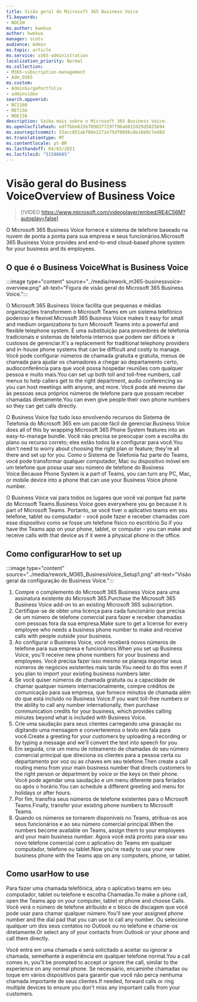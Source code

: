 ```yaml
---
title: Visão geral do Microsoft 365 Business Voice
f1.keywords:
- NOCSH
ms.author: kwekua
author: kwekua
manager: scotv
audience: Admin
ms.topic: article
ms.service: o365-administration
localization_priority: Normal
ms.collection:
- M365-subscription-management
- Adm_O365
ms.custom:
- AdminSurgePortfolio
- adminvideo
search.appverid:
- BCS160
- MET150
- MOE150
description: Saiba mais sobre o Microsoft 365 Business Voice.
ms.openlocfilehash: edffbbe615b7098377297f96a6015929d5825694
ms.sourcegitcommit: 53acc851abf68e2272e75df0856c0e16b0c7e48d
ms.translationtype: MT
ms.contentlocale: pt-BR
ms.lasthandoff: 04/02/2021
ms.locfileid: "51580685"
---
```

# <a name="overview-of-business-voice"></a><span data-ttu-id="7e061-103">Visão geral do Business Voice</span><span class="sxs-lookup"><span data-stu-id="7e061-103">Overview of Business Voice</span></span>

> [!VIDEO https://www.microsoft.com/videoplayer/embed/RE4C56M?autoplay=false]

<span data-ttu-id="7e061-104">O Microsoft 365 Business Voice fornece e sistema de telefone baseado na nuvem de ponta a ponta para sua empresa e seus funcionários.</span><span class="sxs-lookup"><span data-stu-id="7e061-104">Microsoft 365 Business Voice provides and end-to-end cloud-based phone system for your business and its employees.</span></span>

## <a name="what-is-business-voice"></a><span data-ttu-id="7e061-105">O que é o Business Voice</span><span class="sxs-lookup"><span data-stu-id="7e061-105">What is Business Voice</span></span>

:::image type="content" source="../media/rework_m365-businessvoice-overview.png" alt-text="Figura de visão geral do Microsoft 365 Business Voice.":::

<span data-ttu-id="7e061-107">O Microsoft 365 Business Voice facilita que pequenas e médias organizações transformem o Microsoft Teams em um sistema telefônico poderoso e flexível.</span><span class="sxs-lookup"><span data-stu-id="7e061-107">Microsoft 365 Business Voice makes it easy for small and medium organizations to turn Microsoft Teams into a powerful and flexible telephone system.</span></span> <span data-ttu-id="7e061-108">É uma substituição para provedores de telefonia tradicionais e sistemas de telefonia internos que podem ser difíceis e custosos de gerenciar.</span><span class="sxs-lookup"><span data-stu-id="7e061-108">It's a replacement for traditional telephony providers and in-house phone systems that can be difficult and costly to manage.</span></span> <span data-ttu-id="7e061-109">Você pode configurar números de chamada gratuita e gratuita, menus de chamada para ajudar os chamadores a chegar ao departamento certo, audioconferência para que você possa hospedar reuniões com qualquer pessoa e muito mais.</span><span class="sxs-lookup"><span data-stu-id="7e061-109">You can set up both toll and toll-free numbers, call menus to help callers get to the right department, audio conferencing so you can host meetings with anyone, and more.</span></span> <span data-ttu-id="7e061-110">Você pode até mesmo dar às pessoas seus próprios números de telefone para que possam receber chamadas diretamente.</span><span class="sxs-lookup"><span data-stu-id="7e061-110">You can even give people their own phone numbers so they can get calls directly.</span></span>

<span data-ttu-id="7e061-111">O Business Voice faz tudo isso envolvendo recursos do Sistema de Telefonia do Microsoft 365 em um pacote fácil de gerenciar.</span><span class="sxs-lookup"><span data-stu-id="7e061-111">Business Voice does all of this by wrapping Microsoft 365 Phone System features into an easy-to-manage bundle.</span></span> <span data-ttu-id="7e061-112">Você não precisa se preocupar com a escolha do plano ou recurso correto; eles estão todos lá e configurar para você.</span><span class="sxs-lookup"><span data-stu-id="7e061-112">You don't need to worry about choosing the right plan or feature; they're all there and set up for you.</span></span> <span data-ttu-id="7e061-113">Como o Sistema de Telefonia faz parte do Teams, você pode transformar qualquer computador, Mac ou dispositivo móvel em um telefone que possa usar seu número de telefone do Business Voice.</span><span class="sxs-lookup"><span data-stu-id="7e061-113">Because Phone System is a part of Teams, you can turn any PC, Mac, or mobile device into a phone that can use your Business Voice phone number.</span></span>

<span data-ttu-id="7e061-114">O Business Voice vai para todos os lugares que você vai porque faz parte do Microsoft Teams.</span><span class="sxs-lookup"><span data-stu-id="7e061-114">Business Voice goes everywhere you go because it is part of Microsoft Teams.</span></span> <span data-ttu-id="7e061-115">Portanto, se você tiver o aplicativo teams em seu telefone, tablet ou computador - você pode fazer e receber chamadas com esse dispositivo como se fosse um telefone físico no escritório.</span><span class="sxs-lookup"><span data-stu-id="7e061-115">So if you have the Teams app on your phone, tablet, or computer - you can make and receive calls with that device as if it were a physical phone in the office.</span></span>

## <a name="how-to-set-up"></a><span data-ttu-id="7e061-116">Como configurar</span><span class="sxs-lookup"><span data-stu-id="7e061-116">How to set up</span></span>

:::image type="content" source="../media/rework_M365_BusinessVoice_Setup1.png" alt-text="Visão geral da configuração do Business Voice.":::

1. <span data-ttu-id="7e061-118">Compre o complemento do Microsoft 365 Business Voice para uma assinatura existente do Microsoft 365.</span><span class="sxs-lookup"><span data-stu-id="7e061-118">Purchase the Microsoft 365 Business Voice add-on to an existing Microsoft 365 subscription.</span></span>
1. <span data-ttu-id="7e061-119">Certifique-se de obter uma licença para cada funcionário que precisa de um número de telefone comercial para fazer e receber chamadas com pessoas fora da sua empresa.</span><span class="sxs-lookup"><span data-stu-id="7e061-119">Make sure to get a license for every employee who needs a business phone number to make and receive calls with people outside your business.</span></span>
1. <span data-ttu-id="7e061-120">Ao configurar o Business Voice, você receberá novos números de telefone para sua empresa e funcionários.</span><span class="sxs-lookup"><span data-stu-id="7e061-120">When you set up Business Voice, you'll receive new phone numbers for your business and employees.</span></span> <span data-ttu-id="7e061-121">Você precisa fazer isso mesmo se planeja importar seus números de negócios existentes mais tarde.</span><span class="sxs-lookup"><span data-stu-id="7e061-121">You need to do this even if you plan to import your existing business numbers later.</span></span>
1. <span data-ttu-id="7e061-122">Se você quiser números de chamada gratuita ou a capacidade de chamar qualquer número internacionalmente, compre créditos de comunicação para sua empresa, que fornece minutos de chamada além do que está incluído no Business Voice.</span><span class="sxs-lookup"><span data-stu-id="7e061-122">If you want toll-free numbers or the ability to call any number internationally, then purchase communication credits for your business, which provides calling minutes beyond what is included with Business Voice.</span></span>
1. <span data-ttu-id="7e061-123">Crie uma saudação para seus clientes carregando uma gravação ou digitando uma mensagem e converteremos o texto em fala para você.</span><span class="sxs-lookup"><span data-stu-id="7e061-123">Create a greeting for your customers by uploading a recording or by typing a message and we'll convert the text into speech for you.</span></span>
1. <span data-ttu-id="7e061-124">Em seguida, crie um menu de roteamento de chamadas do seu número comercial principal que direciona os clientes para a pessoa certa ou departamento por voz ou as chaves em seu telefone.</span><span class="sxs-lookup"><span data-stu-id="7e061-124">Then create a call routing menu from your main business number that directs customers to the right person or department by voice or the keys on their phone.</span></span> <span data-ttu-id="7e061-125">Você pode agendar uma saudação e um menu diferente para feriados ou após o horário.</span><span class="sxs-lookup"><span data-stu-id="7e061-125">You can schedule a different greeting and menu for holidays or after hours.</span></span>
1. <span data-ttu-id="7e061-126">Por fim, transfira seus números de telefone existentes para o Microsoft Teams.</span><span class="sxs-lookup"><span data-stu-id="7e061-126">Finally, transfer your existing phone numbers to Microsoft Teams.</span></span>
1. <span data-ttu-id="7e061-127">Quando os números se tornarem disponíveis no Teams, atribua-os aos seus funcionários e ao seu número comercial principal.</span><span class="sxs-lookup"><span data-stu-id="7e061-127">When the numbers become available on Teams, assign them to your employees and your main business number.</span></span> <span data-ttu-id="7e061-128">Agora você está pronto para usar seu novo telefone comercial com o aplicativo do Teams em qualquer computador, telefone ou tablet.</span><span class="sxs-lookup"><span data-stu-id="7e061-128">Now you're ready to use your new business phone with the Teams app on any computers, phone, or tablet.</span></span>

## <a name="how-to-use"></a><span data-ttu-id="7e061-129">Como usar</span><span class="sxs-lookup"><span data-stu-id="7e061-129">How to use</span></span>

<span data-ttu-id="7e061-130">Para fazer uma chamada telefônica, abra o aplicativo teams em seu computador, tablet ou telefone e escolha Chamadas.</span><span class="sxs-lookup"><span data-stu-id="7e061-130">To make a phone call, open the Teams app on your computer, tablet or phone and choose Calls.</span></span> <span data-ttu-id="7e061-131">Você verá o número de telefone atribuído e o bloco de discagem que você pode usar para chamar qualquer número.</span><span class="sxs-lookup"><span data-stu-id="7e061-131">You'll see your assigned phone number and the dial pad that you can use to call any number.</span></span> <span data-ttu-id="7e061-132">Ou selecione qualquer um dos seus contatos no Outlook ou no telefone e chame-os diretamente.</span><span class="sxs-lookup"><span data-stu-id="7e061-132">Or select any of your contacts from Outlook or your phone and call them directly.</span></span>

<span data-ttu-id="7e061-133">Você entra em uma chamada e será solicitado a aceitar ou ignorar a chamada, semelhante à experiência em qualquer telefone normal.</span><span class="sxs-lookup"><span data-stu-id="7e061-133">You a call comes in, you'll be prompted to accept or ignore the call, similar to the experience on any normal phone.</span></span> <span data-ttu-id="7e061-134">Se necessário, encaminhe chamadas ou toque em vários dispositivos para garantir que você não perca nenhuma chamada importante de seus clientes.</span><span class="sxs-lookup"><span data-stu-id="7e061-134">If needed, forward calls or ring multiple devices to ensure you don't miss any important calls from your customers.</span></span>